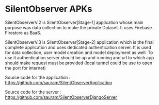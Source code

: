 # SilentObserver APKs

SilentObserverV.2 is SilentObserver[Stage-1] application whose main purpose was data collection to make the private Dataset. It uses Firebase Firestore as BaaS.

SilentObserverV.3 is SilentObserver[Stage-2] application which is the final complete application and uses dedicated authentication server. It is used for data collection, user model creation and model deployment as well. To use it authentication server should be up and running and url to which app should make request must be provided (local tunnel could be use to open the port for internet)


Source code for the application : https://github.com/sauram/SilentObserverApplication

Source code for the server : https://github.com/sauram/SilentObserverDjangoServer
